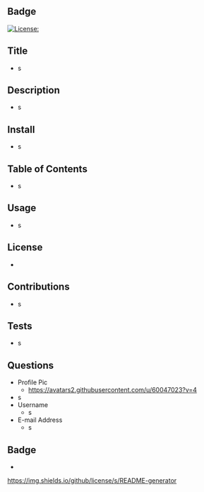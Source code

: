 
## Badge 
  [![License: ](https://img.shields.io/badge/License--blue.svg)](https://opensource.org/licenses/)
## Title
  * s
## Description
  * s
## Install
  * s
## Table of Contents
  * s
## Usage
  * s
## License
  * 
## Contributions
  * s
## Tests
  * s
## Questions
  * Profile Pic
    - https://avatars2.githubusercontent.com/u/60047023?v=4
  * s
  * Username
    - s
  * E-mail Address
    - s
## Badge
  * 
 https://img.shields.io/github/license/s/README-generator
